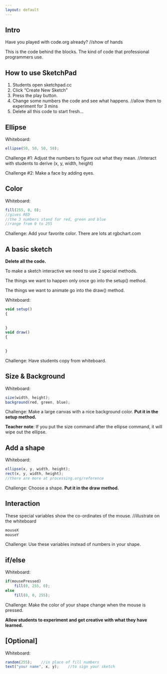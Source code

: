 ```yaml
---
layout: default
---
```


Intro
----
Have you played with code.org already?	//show of hands

This is the code behind the blocks. The kind of code that professional programmers use.

How to use SketchPad
----
1. Students open sketchpad.cc
2. Click “Create New Sketch”
3. Press the play button.
4. Change some numbers the code and see what happens. //allow them to experiment for 3  mins
5. Delete all this code to start fresh...


Ellipse
----
Whiteboard: 

```js
ellipse(50, 50, 50, 50);
```
Challenge #1: Adjust the numbers to figure out what they mean.	//interact with students to derive (x, y, width, height)

Challenge #2: Make a face by adding eyes.


Color
----
Whiteboard:

```js
fill(255, 0, 0);    
//gives RED
//the 3 numbers stand for red, green and blue
//range from 0 to 255
```
Challenge: Add your favorite color. There are lots at rgbchart.com


A basic sketch
----
**Delete all the code.**

To make a sketch interactive we need to use 2 special methods. 

The things we want to happen only once go into the setup() method.

The things we want to animate go into the draw() method.

Whiteboard:

```js
void setup()
{
    
    
}
void draw()
{
    
     
}
```
Challenge: Have students copy from whiteboard.


Size & Background
----
Whiteboard:

```js
size(width, height);
background(red, green, blue);
```
Challenge: Make a large canvas with a nice background color. **Put it in the setup method.**

**Teacher note**: If you put the size command after the ellipse command, it will wipe out the ellipse.


Add a shape
-------
Whiteboard:

```js
ellipse(x, y, width, height);
rect(x, y, width, height);
//there are more at processing.org/reference
```

Challenge: Choose a shape. **Put it in the draw method.**


Interaction
----
These special variables show the co-ordinates of the mouse. //illustrate on the whiteboard

```js
mouseX
mouseY
```
Challenge: Use these variables instead of numbers in your shape.

if/else
---------------------
Whiteboard:

```js
if(mousePressed)
    fill(0, 255, 0);
else 
    fill(0, 0, 255);
```
Challenge: Make the color of your shape change when the mouse is pressed.


**Allow students to experiment and get creative with what they have learned.**



[Optional]
----
Whiteboard:

```js
random(255);    //in place of fill numbers
text("your name", x, y);    //to sign your sketch
```
